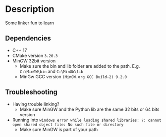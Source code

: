 # Description

Some linker fun to learn

## Dependencies

+ C++ 17
+ CMake version `3.20.3`
+ MinGW 32bit version
    + Make sure the bin and lib folder are added to the path. E.g. `C:\MinGW\bin` and `C:\MinGW\lib`
    + MinGw GCC version `(MinGW.org GCC Build-2) 9.2.0`

## Troubleshooting

+ Having trouble linking?
    + Make sure MinGW and the Python lib are the same 32 bits or 64 bits version
+ Running into `windows error while loading shared libraries: ?: cannot open shared object file: No such file or directory`
    + Make sure MinGW is part of your path
